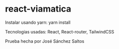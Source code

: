 # react-viamatica

Instalar usando yarn: yarn install

Tecnologias usadas: React, React-router, TailwindCSS

Prueba hecha por José Sánchez Saltos
